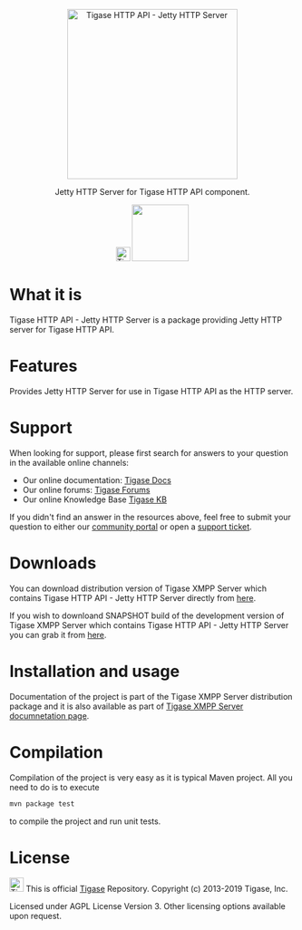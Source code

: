<p align="center">
  <a href="https://tigase.net/">
    <img
      alt="Tigase HTTP API - Jetty HTTP Server"
      src="https://github.com/tigaseinc/website-assets/raw/master/tigase/images/tigase-logo.png?raw=true"
      width="300"
    />
  </a>
</p>

<p align="center">
  Jetty HTTP Server for Tigase HTTP API component.
</p>

<p align="center">
  <img alt="Tigase Logo" src="https://github.com/tigaseinc/website-assets/raw/master/tigase/images/tigase-logo.png?raw=true" width="25"/>
  <img src="https://tc.tigase.net/app/rest/builds/buildType:(id:TigaseHttpApiJetty_Build)/statusIcon" width="100"/>
</p>

# What it is

Tigase HTTP API - Jetty HTTP Server is a package providing Jetty HTTP server for Tigase HTTP API.

# Features

Provides Jetty HTTP Server for use in Tigase HTTP API as the HTTP server. 

# Support

When looking for support, please first search for answers to your question in the available online channels:

* Our online documentation: [Tigase Docs](https://docs.tigase.net)
* Our online forums: [Tigase Forums](https://help.tigase.net/portal/community)
* Our online Knowledge Base [Tigase KB](https://help.tigase.net/portal/kb)

If you didn't find an answer in the resources above, feel free to submit your question to either our 
[community portal](https://help.tigase.net/portal/community) or open a [support ticket](https://help.tigase.net/portal/newticket).

# Downloads

You can download distribution version of Tigase XMPP Server which contains Tigase HTTP API - Jetty HTTP Server directly from [here](https://github.com/tigaseinc/tigase-server/releases).

If you wish to downloand SNAPSHOT build of the development version of Tigase XMPP Server which contains Tigase HTTP API - Jetty HTTP Server you can grab it from [here](https://build.tigase.net/nightlies/dists/latest/tigase-server-dist-max.zip).

# Installation and usage

Documentation of the project is part of the Tigase XMPP Server distribution package and it is also available as part of [Tigase XMPP Server documnetation page](https://docs.tigase.net/).

# Compilation 

Compilation of the project is very easy as it is typical Maven project. All you need to do is to execute
````bash
mvn package test
````
to compile the project and run unit tests.

# License

<img alt="Tigase Tigase Logo" src="https://github.com/tigaseinc/website-assets/raw/master/tigase/images/tigase-logo.png?raw=true" width="25"/> This is official <a href="https://tigase.net/">Tigase</a> Repository.
Copyright (c) 2013-2019 Tigase, Inc.

Licensed under AGPL License Version 3. Other licensing options available upon request.
